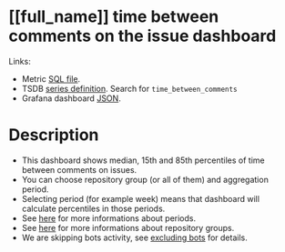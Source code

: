 <h1 id="dashboard-header">[[full_name]] time between comments on the issue dashboard</h1>
<p>Links:</p>
<ul>
<li>Metric <a href="https://github.com/cncf/devstats/blob/master/metrics/shared/time_between_comments.sql" target="_blank">SQL file</a>.</li>
<li>TSDB <a href="https://github.com/cncf/devstats/blob/master/metrics/shared/metrics.yaml" target="_blank">series definition</a>. Search for <code>time_between_comments</code></li>
<li>Grafana dashboard <a href="https://github.com/cncf/devstats/blob/master/grafana/dashboards/[[lower_name]]/time-between-comments-on-the-issue.json" target="_blank">JSON</a>.</li>
</ul>
<h1 id="description">Description</h1>
<ul>
<li>This dashboard shows median, 15th and 85th percentiles of time between comments on issues.</li>
<li>You can choose repository group (or all of them) and aggregation period.</li>
<li>Selecting period (for example week) means that dashboard will calculate percentiles in those periods.</li>
<li>See <a href="https://github.com/cncf/devstats/blob/master/docs/periods.md" target="_blank">here</a> for more informations about periods.</li>
<li>See <a href="https://github.com/cncf/devstats/blob/master/docs/repository_groups.md" target="_blank">here</a> for more informations about repository groups.</li>
<li>We are skipping bots activity, see <a href="https://github.com/cncf/devstats/blob/master/docs/excluding_bots.md" target="_blank">excluding bots</a> for details.</li>
</ul>
